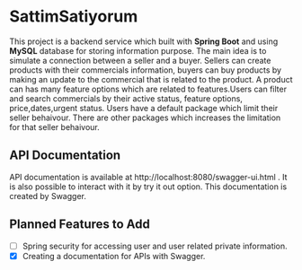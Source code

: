 # SattimSatiyorum

This project is a backend service which built with **Spring Boot** and using **MySQL** database for storing information purpose. The main idea is to simulate a connection
between a seller and a buyer. Sellers can create products with their commercials information, buyers can buy products by making an update to the commercial that is
related to the product. A product can has many feature options which are related to features.Users can filter and search commercials by their active status,
feature options, price,dates,urgent status. Users have a default package which limit their seller behaivour. There are other packages which increases the 
limitation for that seller behaivour. 

## API Documentation
API documentation is available at http://localhost:8080/swagger-ui.html . It is also possible to interact with it by try it out option. This documentation is created by Swagger.

## Planned Features to Add
* [ ] Spring security for accessing user and user related private information.
* [X] Creating a documentation for APIs with Swagger.
